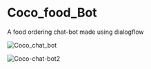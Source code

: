 # Coco_food_Bot

A food ordering chat-bot made using dialogflow 

![Coco_chat_bot](https://user-images.githubusercontent.com/72436408/122630863-b3a52e80-d0e4-11eb-9daa-6faecbc183a2.png)

![Coco-chat-bot2](https://user-images.githubusercontent.com/72436408/122630869-bb64d300-d0e4-11eb-95eb-aa5ec87497c0.png)
